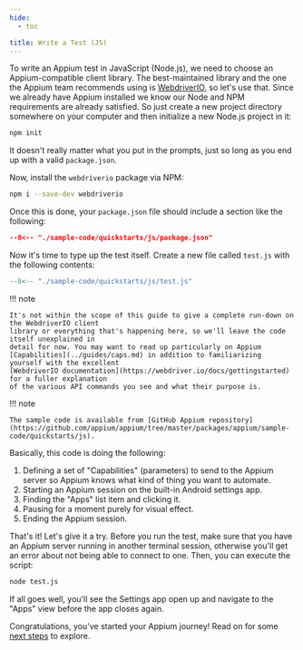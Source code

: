 ```yaml
---
hide:
  - toc

title: Write a Test (JS)
---
```


To write an Appium test in JavaScript (Node.js), we need to choose an Appium-compatible client
library. The best-maintained library and the one the Appium team recommends using is
[WebdriverIO](https://webdriver.io), so let's use that. Since we already have Appium installed we
know our Node and NPM requirements are already satisfied. So just create a new project directory
somewhere on your computer and then initialize a new Node.js project in it:

```bash
npm init
```

It doesn't really matter what you put in the prompts, just so long as you end up with a valid
`package.json`.


Now, install the `webdriverio` package via NPM:

```bash
npm i --save-dev webdriverio
```

Once this is done, your `package.json` file should include a section like the following:

```json title="package.json"
--8<-- "./sample-code/quickstarts/js/package.json"
```

Now it's time to type up the test itself. Create a new file called `test.js` with the following
contents:

```js title="test.js"
--8<-- "./sample-code/quickstarts/js/test.js"
```

!!! note

    It's not within the scope of this guide to give a complete run-down on the WebdriverIO client
    library or everything that's happening here, so we'll leave the code itself unexplained in
    detail for now. You may want to read up particularly on Appium
    [Capabilities](../guides/caps.md) in addition to familiarizing yourself with the excellent
    [WebdriverIO documentation](https://webdriver.io/docs/gettingstarted) for a fuller explanation
    of the various API commands you see and what their purpose is.

!!! note

    The sample code is available from [GitHub Appium repository](https://github.com/appium/appium/tree/master/packages/appium/sample-code/quickstarts/js).


Basically, this code is doing the following:

1. Defining a set of "Capabilities" (parameters) to send to the Appium server so Appium knows what
kind of thing you want to automate.
1. Starting an Appium session on the built-in Android settings app.
1. Finding the "Apps" list item and clicking it.
1. Pausing for a moment purely for visual effect.
1. Ending the Appium session.

That's it! Let's give it a try. Before you run the test, make sure that you have an Appium server
running in another terminal session, otherwise you'll get an error about not being able to connect
to one. Then, you can execute the script:

```bash
node test.js
```

If all goes well, you'll see the Settings app open up and navigate to the "Apps" view before the
app closes again.

Congratulations, you've started your Appium journey! Read on for some [next steps](./next-steps.md) to explore.
